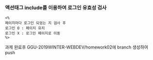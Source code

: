 
### 액션태그 include를 이용하여 로그인 유효성 검사

```
<%
페이지마다 로그인 되었는 지 검사 후
로그인 O : 페이지 유지
로그인 X : 로그인 페이지로 이동
%>
```

과제 완료후 
GGU-2019WINTER-WEBDEV/homework02에 branch 생성하여 push
